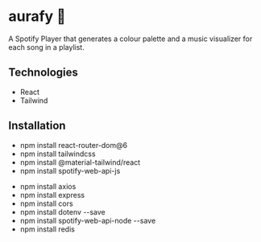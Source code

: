 # **aurafy 🔮**

A Spotify Player that generates a colour palette and a music visualizer for each song in a playlist.

## **Technologies**

- React
- Tailwind

## **Installation**

- npm install react-router-dom@6
- npm install tailwindcss
- npm install @material-tailwind/react
- npm install spotify-web-api-js
<!-- - npm install --save-dev http-proxy-middleware -->

- npm install axios
- npm install express
- npm install cors
- npm install dotenv --save
- npm install spotify-web-api-node --save
- npm install redis
